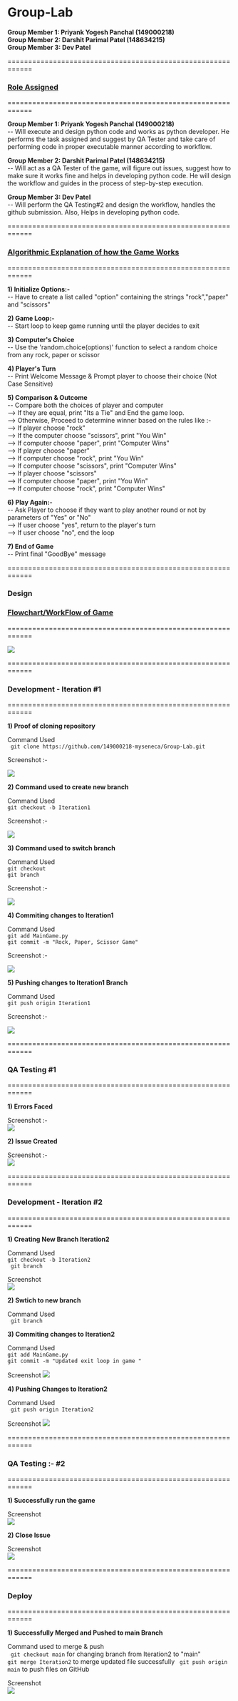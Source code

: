 # Group-Lab 

**Group Member 1: Priyank Yogesh Panchal (149000218)**  
**Group Member 2: Darshit Parimal Patel (148634215)**  
**Group Member 3: Dev Patel**  

============================================================  
### [Role Assigned](#header)   
============================================================  

**Group Member 1: Priyank Yogesh Panchal (149000218)**  
-- Will execute and design python code and works as python developer. He performs the task assigned and suggest by QA Tester and take care of performing code in proper executable manner according to workflow.  

**Group Member 2: Darshit Parimal Patel (148634215)**  
-- Will act as a QA Tester of the game, will figure out issues, suggest how to make sure it works fine and helps in developing python code. He will design the workflow and guides in the process of step-by-step execution.  

**Group Member 3: Dev Patel**  
-- Will perform the QA Testing#2 and design the workflow, handles the github submission. Also, Helps in developing python code.  
 
============================================================  
### [Algorithmic Explanation of how the Game Works](#header)   
============================================================  

**1) Initialize Options:-**  
-- Have to create a list called "option" containing the strings "rock","paper" and "scissors"

**2) Game Loop:-**  
-- Start loop to keep game running until the player decides to exit

**3) Computer's Choice**   
-- Use the 'random.choice(options)' function to select a random choice from any rock, paper or scissor

**4) Player's Turn**  
-- Print Welcome Message & Prompt player to choose their choice (Not Case Sensitive)

**5) Comparison & Outcome**  
-- Compare both the choices of player and computer  
--> If they are equal, print "Its a Tie" and End the game loop.  
--> Otherwise, Proceed to determine winner based on the rules like :-  
    --> If player choose "rock"  
        --> If the computer choose "scissors", print "You Win"   
        --> If computer choose "paper", print "Computer Wins"  
    --> If player choose "paper"  
        --> If computer choose "rock", print "You Win"  
        --> If computer choose "scissors", print "Computer Wins"  
    --> If player choose "scissors"  
        --> If computer choose "paper", print "You Win"  
        --> If computer choose "rock", print "Computer Wins"  

**6) Play Again:-**  
-- Ask Player to choose if they want to play another round or not by parameters of "Yes" or "No"  
    --> If user choose "yes", return to the player's turn  
    --> If user choose "no", end the loop  

**7) End of Game**  
-- Print final "GoodBye" message  

============================================================  
### Design
### [Flowchart/WorkFlow of Game](#header)   
============================================================  

<img src="https://github.com/149000218-myseneca/Group-Lab/blob/8fd123ffee9b540fc857ced953f3fbf9dc4a2291/Diagram.jpeg"></img>  

============================================================  
### Development - Iteration #1  
============================================================  

**1) Proof of cloning repository**  

Command Used  
``` git clone https://github.com/149000218-myseneca/Group-Lab.git```

Screenshot :-

<img src="https://github.com/149000218-myseneca/Group-Lab/blob/99afcff5fdf6452dc07d9aae06526549bec9e89a/SS-1.png"></img>  

**2) Command used to create new branch**  

Command Used  
``` git checkout -b Iteration1 ```  

Screenshot :-  

<img src="https://github.com/149000218-myseneca/Group-Lab/blob/4c61062ea69d2ca4f5a7288ac5d1bbf48322ce57/SS-2.png"></img>  

**3) Command used to switch branch**  

Command Used  
``` git checkout ```   
``` git branch ```  

Screenshot :-  

<img src="https://github.com/149000218-myseneca/Group-Lab/blob/4c61062ea69d2ca4f5a7288ac5d1bbf48322ce57/SS-2.png"></img>  

**4) Commiting changes to Iteration1**  

Command Used  
``` git add MainGame.py ```  
``` git commit -m "Rock, Paper, Scissor Game" ```  

Screenshot :-  

<img src="https://github.com/149000218-myseneca/Group-Lab/blob/4c61062ea69d2ca4f5a7288ac5d1bbf48322ce57/SS-3.png"></img>  

**5) Pushing changes to Iteration1 Branch**  

Command Used  
``` git push origin Iteration1 ```

Screenshot :-  

<img src="https://github.com/149000218-myseneca/Group-Lab/blob/4c61062ea69d2ca4f5a7288ac5d1bbf48322ce57/SS-4.png"></img> 

============================================================  
### QA Testing #1 
============================================================ 

**1) Errors Faced**  

Screenshot :-  
<img src="https://github.com/149000218-myseneca/Group-Lab/blob/4c61062ea69d2ca4f5a7288ac5d1bbf48322ce57/SS-5.png"></img>  

**2) Issue Created**

Screenshot :-  
<img src="https://github.com/149000218-myseneca/Group-Lab/blob/4c61062ea69d2ca4f5a7288ac5d1bbf48322ce57/SS-6.png"></img> 

============================================================  
### Development - Iteration #2
============================================================ 

**1) Creating New Branch Iteration2** 

Command Used  
```git checkout -b Iteration2 ```  
``` git branch```  

Screenshot  
<img src="https://github.com/149000218-myseneca/Group-Lab/blob/4c61062ea69d2ca4f5a7288ac5d1bbf48322ce57/SS-7.png"></img>  

**2) Swtich to new branch**  

Command Used  
``` git branch```  

**3) Commiting changes to Iteration2**  

Command Used  
```git add MainGame.py ```  
```git commit -m "Updated exit loop in game " ```  

Screenshot
<img src="https://github.com/149000218-myseneca/Group-Lab/blob/4c61062ea69d2ca4f5a7288ac5d1bbf48322ce57/SS-8.png"></img>

**4) Pushing Changes to Iteration2**  

Command Used  
``` git push origin Iteration2```

Screenshot
<img src="https://github.com/149000218-myseneca/Group-Lab/blob/4c61062ea69d2ca4f5a7288ac5d1bbf48322ce57/SS-9.png"></img>  

============================================================  
### QA Testing :- #2
============================================================ 

**1) Successfully run the game**  

Screenshot  
<img src="https://github.com/149000218-myseneca/Group-Lab/blob/4c61062ea69d2ca4f5a7288ac5d1bbf48322ce57/SS-10.png"></img>  

**2) Close Issue**  

Screenshot  
<img src="https://github.com/149000218-myseneca/Group-Lab/blob/89421a2ce47446952d093c60b32fe82379fad538/SS-12.png"></img>  

============================================================  
### Deploy
============================================================ 

**1) Successfully Merged and Pushed to main Branch**  

Command used to merge & push  
``` git checkout main``` for changing branch from Iteration2 to "main"  
``` git merge Iteration2 ``` to merge updated file successfully
``` git push origin main``` to push files on GitHub

Screenshot   
<img src="https://github.com/149000218-myseneca/Group-Lab/blob/4c61062ea69d2ca4f5a7288ac5d1bbf48322ce57/SS-11.png"></img>  
